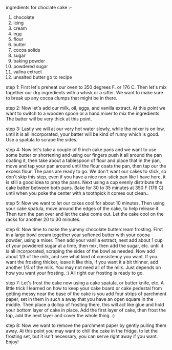 ingredients for choclate cake :-
1. chocolate
2. icing
3. cream
4. egg
5. flour
6. butter
7. cocoa solids
8. sugar
9. baking powder
10. powdered sugar
11. valina extract
12. unsalted butter
go to recipe

step 1:  First let's preheat our oven to 350 degrees F. or 176 C. Then let's mix together our dry ingredients with a whisk or a sifter. We want to make sure to break up any cocoa clumps that might be in there.

step 2:  Now let's add our milk, oil, eggs, and vanilla extract. At this point we want to switch to a wooden spoon or a hand mixer to mix the ingredients. The batter will be very thick at this point.

step 3:  Lastly we will at our very hot water slowly, while the mixer is on low, until it is all incorporated, your batter will be kind of runny which is good. Use a spatula to scrape the sides.

step 4:  Now let's take a couple of 9 inch cake pans and we want to use some butter or shortening and using our fingers push it all around the pan coating it, then take about a tablespoon of flour and place that in the pan, move and tap your pan around until the flour coats the pan, then tap our the excess flour. The pans are ready to go. We don't want our cakes to stick, so don't skip this step, even if you have a nice non-stick pan like I have here, it is still a good idea to prep the pans. Next using a cup evenly distribute the cake batter between both pans. Bake for 30 to 35 minutes at 350 F (176 C) until when you poke the center with a toothpick it comes out clean..

step 5:  Now we want to let our cakes cool for about 10 minutes. Then using your cake spatula, move around the edges of the cake, to help release it. Then turn the pan over and let the cake come out. Let the cake cool on the racks for another 20 to 30 minutes.

step 6:  Now time to make the yummy chocolate buttercream frosting. First in a large bowl cream together your softened butter with your cocoa powder, using a mixer. Then add your vanilla extract, next add about 1 cup of your powdered sugar at a time, then mix, then add the sugar, etc. until it is all incorporated, scraping the sides of the bowl as needed. Now add about 1/3 of the milk, and see what kind of consistency you want. If you want the frosting thicker, leave it like this, if you want it a bit thinner, add another 1/3 of the milk. You may not need all of the milk. Just depends on how you want your frosting. :) All right our frosting is ready to go.

step 7:  Let's frost the cake now using a cake spatula, or butter knife, etc. A little trick I learned on how to keep your cake board or cake pedestal from getting messy near the base of the cake is you add four strips of parchment paper, set in them in such a away that you have an open square in the middle. Then place a dollop of frosting there, this will act like glue and hold your bottom layer of cake in place. Add the first layer of cake, then frost the top, add the next layer and cover the whole thing. :)

step 8:  Now we want to remove the parchment paper by gently pulling them away. At this point you may want to chill the cake in the fridge, to let the frosting set, but it isn't necessary, you can serve right away if you want. Enjoy!